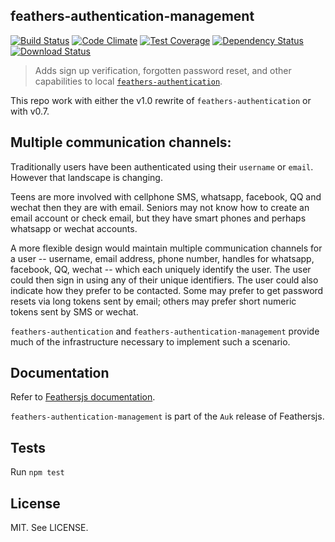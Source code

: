 ## feathers-authentication-management

[![Build Status](https://travis-ci.org/feathersjs/feathers-authentication-management.png?branch=master)](https://travis-ci.org/feathersjs/feathers-authentication-management)
[![Code Climate](https://codeclimate.com/github/feathersjs/feathers-authentication-management/badges/gpa.svg)](https://codeclimate.com/github/feathersjs/feathers-authentication-management)
[![Test Coverage](https://codeclimate.com/github/feathersjs/feathers-authentication-management/badges/coverage.svg)](https://codeclimate.com/github/feathersjs/feathers-authentication-management/coverage)
[![Dependency Status](https://img.shields.io/david/feathersjs/feathers-authentication-management.svg?style=flat-square)](https://david-dm.org/feathersjs/feathers-authentication-management)
[![Download Status](https://img.shields.io/npm/dm/feathers-authentication-management.svg?style=flat-square)](https://www.npmjs.com/package/feathers-authentication-management)

> Adds sign up verification, forgotten password reset, and other capabilities to local
[`feathers-authentication`](http://docs.feathersjs.com/authentication/local.html).

This repo work with either the v1.0 rewrite of `feathers-authentication` or with v0.7.

## Multiple communication channels:

Traditionally users have been authenticated using their `username` or `email`.
However that landscape is changing.

Teens are more involved with cellphone SMS, whatsapp, facebook, QQ and wechat then they are with email.
Seniors may not know how to create an email account or check email, but they have smart phones
and perhaps whatsapp or wechat accounts.

A more flexible design would maintain multiple communication channels for a user
-- username, email address, phone number, handles for whatsapp, facebook, QQ, wechat --
which each uniquely identify the user.
The user could then sign in using any of their unique identifiers.
The user could also indicate how they prefer to be contacted.
Some may prefer to get password resets via long tokens sent by email;
others may prefer short numeric tokens sent by SMS or wechat.

`feathers-authentication` and `feathers-authentication-management`
provide much of the infrastructure necessary to implement such a scenario. 


## Documentation

Refer to [Feathersjs documentation](https://docs.feathersjs.com).

`feathers-authentication-management` is part of the `Auk` release of Feathersjs.


## Tests

Run `npm test`


## License

MIT. See LICENSE.
